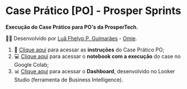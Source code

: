 # Case Prático [PO] - Prosper Sprints

**Execução do Case Prático para PO's da ProsperTech.**

👨‍💻 Desenvolvido por [Luã Fhelyp P. Guimarães](https://www.linkedin.com/in/Fhelyp/) - [Omie](https://www.linkedin.com/company/omie).

1. 🧾 [Clique aqui](https://fhelyp.notion.site/Case-Pr-tico-PO-1356c89f1f58800a903bec7db36fa91c) para acessar as **instruções** do Case Prático PO; 
2. 💻 [Clique aqui](https://colab.research.google.com/drive/14t1rvuOuBY-FF4ErKsQtJ8O6zOq_UNNX?usp=sharing) para acessar o **notebook com a execução** do case no Google Colab; 
3. 📊 [Clique aqui](https://lookerstudio.google.com/reporting/3546ee55-9c2a-4c93-b961-5d5864cae957) para acessar o **Dashboard**, desenvolvido no Looker Studio (ferramenta de Business Intelligence). 
